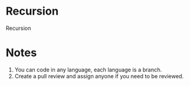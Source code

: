 # Recursion
Recursion 

# Notes
1. You can code in any language, each language is a branch.
2. Create a pull review and assign anyone if you need to be reviewed.